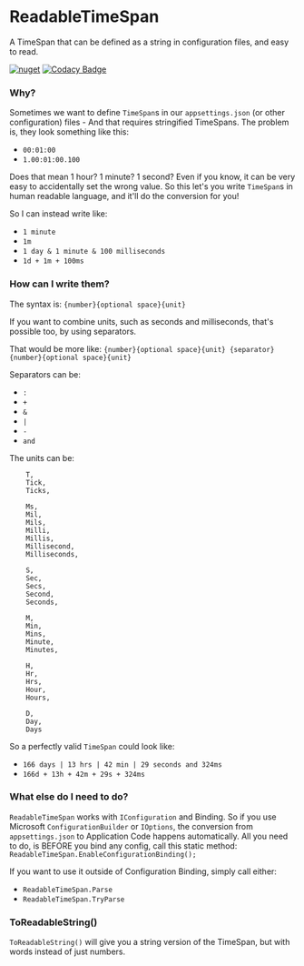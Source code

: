 # ReadableTimeSpan

A TimeSpan that can be defined as a string in configuration files, and easy to read.

[![nuget](https://img.shields.io/nuget/v/TomLonghurst.ReadableTimeSpan.svg)](https://www.nuget.org/packages/TomLonghurst.ReadableTimeSpan/)
[![Codacy Badge](https://api.codacy.com/project/badge/Grade/976b0c6b323b43ef94334f503af9b737)](https://www.codacy.com/app/thomhurst/ReadableTimeSpan?utm_source=github.com&utm_medium=referral&utm_content=thomhurst/ReadableTimeSpan&utm_campaign=Badge_Grade)

### Why?

Sometimes we want to define `TimeSpan`s in our `appsettings.json` (or other configuration) files - And that requires stringified TimeSpans.
The problem is, they look something like this: 

-   `00:01:00`
-   `1.00:01:00.100`

Does that mean 1 hour? 1 minute? 1 second?
Even if you know, it can be very easy to accidentally set the wrong value.
So this let's you write `TimeSpan`s in human readable language, and it'll do the conversion for you!

So I can instead write like: 

-   `1 minute` 
-   `1m`
-   `1 day & 1 minute & 100 milliseconds`
-   `1d + 1m + 100ms`

### How can I write them?

The syntax is: `{number}{optional space}{unit}`

If you want to combine units, such as seconds and milliseconds, that's possible too, by using separators.

That would be more like: `{number}{optional space}{unit} {separator} {number}{optional space}{unit}`

Separators can be:

-   `:` 
-   `+` 
-   `&`
-   `|` 
-   `-` 
-   `and`

The units can be:

        T,
        Tick,
        Ticks,
        
        Ms,
        Mil,
        Mils,
        Milli,
        Millis,
        Millisecond,
        Milliseconds,
        
        S,
        Sec,
        Secs,
        Second,
        Seconds,
        
        M,
        Min,
        Mins,
        Minute,
        Minutes,
        
        H,
        Hr,
        Hrs,
        Hour,
        Hours,
        
        D,
        Day,
        Days

So a perfectly valid `TimeSpan` could look like:

-   `166 days | 13 hrs | 42 min | 29 seconds and 324ms`
-   `166d + 13h + 42m + 29s + 324ms`

### What else do I need to do?

`ReadableTimeSpan` works with `IConfiguration` and Binding. So if you use Microsoft `ConfigurationBuilder` or `IOptions`, the conversion from `appsettings.json` to Application Code happens automatically. All you need to do, is BEFORE you bind any config, call this static method:
`ReadableTimeSpan.EnableConfigurationBinding();`

If you want to use it outside of Configuration Binding, simply call either:

-   `ReadableTimeSpan.Parse`
-   `ReadableTimeSpan.TryParse`

### ToReadableString()

`ToReadableString()` will give you a string version of the TimeSpan, but with words instead of just numbers. 

